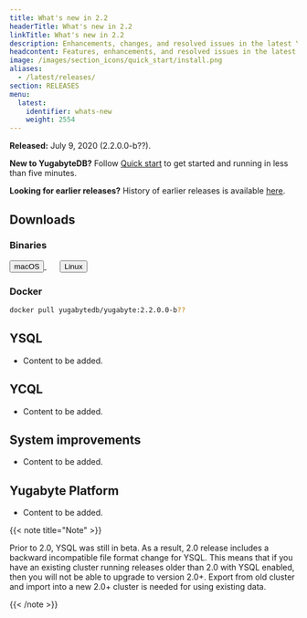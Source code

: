 ```yaml
---
title: What's new in 2.2
headerTitle: What's new in 2.2
linkTitle: What's new in 2.2
description: Enhancements, changes, and resolved issues in the latest YugabyteDB release.
headcontent: Features, enhancements, and resolved issues in the latest release.
image: /images/section_icons/quick_start/install.png
aliases:
  - /latest/releases/
section: RELEASES
menu:
  latest:
    identifier: whats-new
    weight: 2554 
---
```


**Released:** July 9, 2020 (2.2.0.0-b??).

**New to YugabyteDB?** Follow [Quick start](../../quick-start/) to get started and running in less than five minutes.

**Looking for earlier releases?** History of earlier releases is available [here](../earlier-releases/).  

## Downloads

### Binaries

<a class="download-binary-link" href="https://downloads.yugabyte.com/yugabyte-2.2.0.0-darwin.tar.gz">
  <button>
    <i class="fab fa-apple"></i><span class="download-text">macOS</span>
  </button>
</a>
&nbsp; &nbsp; &nbsp; 
<a class="download-binary-link" href="https://downloads.yugabyte.com/yugabyte-2.2.0.0-linux.tar.gz">
  <button>
    <i class="fab fa-linux"></i><span class="download-text">Linux</span>
  </button>
</a>
<br />

### Docker

```sh
docker pull yugabytedb/yugabyte:2.2.0.0-b??
```

## YSQL

- Content to be added.

## YCQL

- Content to be added.

## System improvements

- Content to be added.

## Yugabyte Platform

- Content to be added.

{{< note title="Note" >}}

Prior to 2.0, YSQL was still in beta. As a result, 2.0 release includes a backward incompatible file format change for YSQL. This means that if you have an existing cluster running releases older than 2.0 with YSQL enabled, then you will not be able to upgrade to version 2.0+. Export from old cluster and import into a new 2.0+ cluster is needed for using existing data.

{{< /note >}}
